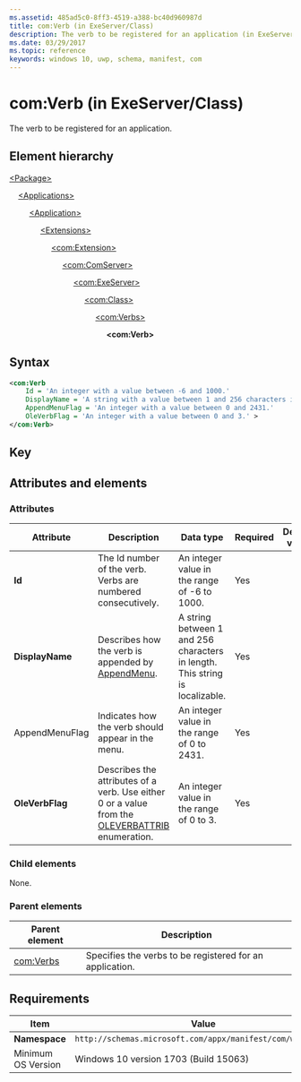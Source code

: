 ```yaml
---
ms.assetid: 485ad5c0-8ff3-4519-a388-bc40d960987d
title: com:Verb (in ExeServer/Class)
description: The verb to be registered for an application (in ExeServer/Class).
ms.date: 03/29/2017
ms.topic: reference
keywords: windows 10, uwp, schema, manifest, com
---
```


# com:Verb (in ExeServer/Class)

The verb to be registered for an application.

## Element hierarchy

[\<Package\>](element-package.md)

&nbsp;&nbsp;&nbsp;&nbsp;[\<Applications\>](element-applications.md)

&nbsp;&nbsp;&nbsp;&nbsp; &nbsp;&nbsp;&nbsp;&nbsp;[\<Application\>](element-application.md)

&nbsp;&nbsp;&nbsp;&nbsp; &nbsp;&nbsp;&nbsp;&nbsp; &nbsp;&nbsp;&nbsp;&nbsp;[\<Extensions\>](element-1-extensions.md)

&nbsp;&nbsp;&nbsp;&nbsp; &nbsp;&nbsp;&nbsp;&nbsp; &nbsp;&nbsp;&nbsp;&nbsp; &nbsp;&nbsp;&nbsp;&nbsp;[\<com:Extension\>](element-com-extension.md)

&nbsp;&nbsp;&nbsp;&nbsp; &nbsp;&nbsp;&nbsp;&nbsp; &nbsp;&nbsp;&nbsp;&nbsp; &nbsp;&nbsp;&nbsp;&nbsp; &nbsp;&nbsp;&nbsp;&nbsp;[\<com:ComServer\>](element-com-comserver.md)

&nbsp;&nbsp;&nbsp;&nbsp; &nbsp;&nbsp;&nbsp;&nbsp; &nbsp;&nbsp;&nbsp;&nbsp; &nbsp;&nbsp;&nbsp;&nbsp; &nbsp;&nbsp;&nbsp;&nbsp; &nbsp;&nbsp;&nbsp;&nbsp;[\<com:ExeServer\>](element-com-exeserver.md)

&nbsp;&nbsp;&nbsp;&nbsp; &nbsp;&nbsp;&nbsp;&nbsp; &nbsp;&nbsp;&nbsp;&nbsp; &nbsp;&nbsp;&nbsp;&nbsp; &nbsp;&nbsp;&nbsp;&nbsp; &nbsp;&nbsp;&nbsp;&nbsp; &nbsp;&nbsp;&nbsp;&nbsp;[\<com:Class\>](element-com-exeserver-class.md)

&nbsp;&nbsp;&nbsp;&nbsp; &nbsp;&nbsp;&nbsp;&nbsp; &nbsp;&nbsp;&nbsp;&nbsp; &nbsp;&nbsp;&nbsp;&nbsp; &nbsp;&nbsp;&nbsp;&nbsp; &nbsp;&nbsp;&nbsp;&nbsp; &nbsp;&nbsp;&nbsp;&nbsp; &nbsp;&nbsp;&nbsp;&nbsp;[\<com:Verbs\>](element-com-exe-verbs.md)

&nbsp;&nbsp;&nbsp;&nbsp; &nbsp;&nbsp;&nbsp;&nbsp; &nbsp;&nbsp;&nbsp;&nbsp; &nbsp;&nbsp;&nbsp;&nbsp; &nbsp;&nbsp;&nbsp;&nbsp; &nbsp;&nbsp;&nbsp;&nbsp; &nbsp;&nbsp;&nbsp;&nbsp; &nbsp;&nbsp;&nbsp;&nbsp; &nbsp;&nbsp;&nbsp;&nbsp;**\<com:Verb\>**

## Syntax

```xml
<com:Verb
    Id = 'An integer with a value between -6 and 1000.'
    DisplayName = 'A string with a value between 1 and 256 characters in length. This string is localizable.'
    AppendMenuFlag = 'An integer with a value between 0 and 2431.'
    OleVerbFlag = 'An integer with a value between 0 and 3.' >
</com:Verb>
```

## Key

## Attributes and elements

### Attributes

| Attribute | Description | Data type | Required | Default value |
|-|-|-|-|-|
| **Id** | The Id number of the verb. Verbs are numbered consecutively. | An integer value in the range of -6 to 1000. | Yes |  |
| **DisplayName** | Describes how the verb is appended by [AppendMenu](/windows/win32/api/winuser/nf-winuser-appendmenua). | A string between 1 and 256 characters in length. This string is localizable. | Yes |
| AppendMenuFlag | Indicates how the verb should appear in the menu. | An integer value in the range of 0 to 2431. | Yes |  |
| **OleVerbFlag** | Describes the attributes of a verb. Use either 0 or a value from the [OLEVERBATTRIB](/windows/win32/api/oleidl/ne-oleidl-oleverbattrib) enumeration. | An integer value in the range of 0 to 3. | Yes |  |

### Child elements

None.

### Parent elements

| Parent element | Description |
|-|-|
| [com:Verbs](element-com-exe-verbs.md) | Specifies the verbs to be registered for an application. |

## Requirements

| Item | Value |
|--|--|
| **Namespace** | `http://schemas.microsoft.com/appx/manifest/com/windows10` |
| Minimum OS Version | Windows 10 version 1703 (Build 15063) |
